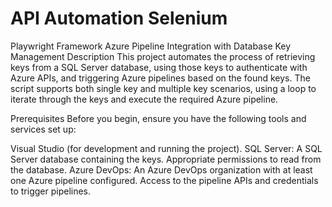  # API Automation Selenium

Playwright Framework
Azure Pipeline Integration with Database Key Management
Description
This project automates the process of retrieving keys from a SQL Server database, using those keys to authenticate with Azure APIs, and triggering Azure pipelines based on the found keys. The script supports both single key and multiple key scenarios, using a loop to iterate through the keys and execute the required Azure pipeline.

Prerequisites
Before you begin, ensure you have the following tools and services set up:

Visual Studio (for development and running the project).
SQL Server:
A SQL Server database containing the keys.
Appropriate permissions to read from the database.
Azure DevOps:
An Azure DevOps organization with at least one Azure pipeline configured.
Access to the pipeline APIs and credentials to trigger pipelines.


